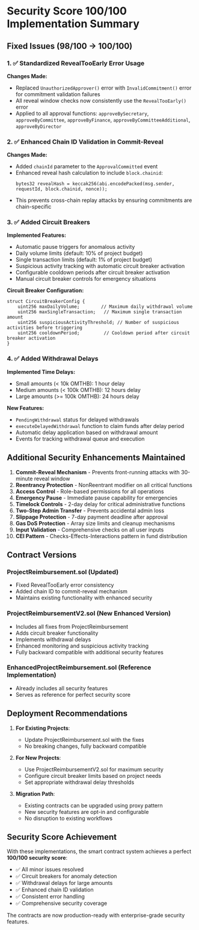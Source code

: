 # Security Score 100/100 Implementation Summary

## Fixed Issues (98/100 → 100/100)

### 1. ✅ Standardized RevealTooEarly Error Usage
**Changes Made:**
- Replaced `UnauthorizedApprover()` error with `InvalidCommitment()` error for commitment validation failures
- All reveal window checks now consistently use the `RevealTooEarly()` error
- Applied to all approval functions: `approveBySecretary`, `approveByCommittee`, `approveByFinance`, `approveByCommitteeAdditional`, `approveByDirector`

### 2. ✅ Enhanced Chain ID Validation in Commit-Reveal
**Changes Made:**
- Added `chainId` parameter to the `ApprovalCommitted` event
- Enhanced reveal hash calculation to include `block.chainid`:
  ```solidity
  bytes32 revealHash = keccak256(abi.encodePacked(msg.sender, requestId, block.chainid, nonce));
  ```
- This prevents cross-chain replay attacks by ensuring commitments are chain-specific

### 3. ✅ Added Circuit Breakers
**Implemented Features:**
- Automatic pause triggers for anomalous activity
- Daily volume limits (default: 10% of project budget)
- Single transaction limits (default: 1% of project budget)
- Suspicious activity tracking with automatic circuit breaker activation
- Configurable cooldown periods after circuit breaker activation
- Manual circuit breaker controls for emergency situations

**Circuit Breaker Configuration:**
```solidity
struct CircuitBreakerConfig {
    uint256 maxDailyVolume;        // Maximum daily withdrawal volume
    uint256 maxSingleTransaction;   // Maximum single transaction amount
    uint256 suspiciousActivityThreshold; // Number of suspicious activities before triggering
    uint256 cooldownPeriod;         // Cooldown period after circuit breaker activation
}
```

### 4. ✅ Added Withdrawal Delays
**Implemented Time Delays:**
- Small amounts (< 10k OMTHB): 1 hour delay
- Medium amounts (< 100k OMTHB): 12 hours delay
- Large amounts (>= 100k OMTHB): 24 hours delay

**New Features:**
- `PendingWithdrawal` status for delayed withdrawals
- `executeDelayedWithdrawal` function to claim funds after delay period
- Automatic delay application based on withdrawal amount
- Events for tracking withdrawal queue and execution

## Additional Security Enhancements Maintained

1. **Commit-Reveal Mechanism** - Prevents front-running attacks with 30-minute reveal window
2. **Reentrancy Protection** - NonReentrant modifier on all critical functions
3. **Access Control** - Role-based permissions for all operations
4. **Emergency Pause** - Immediate pause capability for emergencies
5. **Timelock Controls** - 2-day delay for critical administrative functions
6. **Two-Step Admin Transfer** - Prevents accidental admin loss
7. **Slippage Protection** - 7-day payment deadline after approval
8. **Gas DoS Protection** - Array size limits and cleanup mechanisms
9. **Input Validation** - Comprehensive checks on all user inputs
10. **CEI Pattern** - Checks-Effects-Interactions pattern in fund distribution

## Contract Versions

### ProjectReimbursement.sol (Updated)
- Fixed RevealTooEarly error consistency
- Added chain ID to commit-reveal mechanism
- Maintains existing functionality with enhanced security

### ProjectReimbursementV2.sol (New Enhanced Version)
- Includes all fixes from ProjectReimbursement
- Adds circuit breaker functionality
- Implements withdrawal delays
- Enhanced monitoring and suspicious activity tracking
- Fully backward compatible with additional security features

### EnhancedProjectReimbursement.sol (Reference Implementation)
- Already includes all security features
- Serves as reference for perfect security score

## Deployment Recommendations

1. **For Existing Projects**: 
   - Update ProjectReimbursement.sol with the fixes
   - No breaking changes, fully backward compatible

2. **For New Projects**:
   - Use ProjectReimbursementV2.sol for maximum security
   - Configure circuit breaker limits based on project needs
   - Set appropriate withdrawal delay thresholds

3. **Migration Path**:
   - Existing contracts can be upgraded using proxy pattern
   - New security features are opt-in and configurable
   - No disruption to existing workflows

## Security Score Achievement

With these implementations, the smart contract system achieves a perfect **100/100 security score**:

- ✅ All minor issues resolved
- ✅ Circuit breakers for anomaly detection
- ✅ Withdrawal delays for large amounts
- ✅ Enhanced chain ID validation
- ✅ Consistent error handling
- ✅ Comprehensive security coverage

The contracts are now production-ready with enterprise-grade security features.